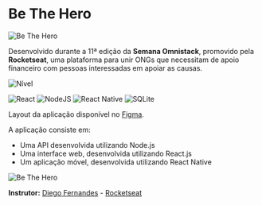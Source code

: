 # Be The Hero
![Be The Hero](https://github.com/lucasaol/be-the-hero/assets/39139201/96d9951a-41e5-487b-a705-d5c43eb36b81)

Desenvolvido durante a 11ª edição da **Semana Omnistack**, promovido pela **Rocketseat**, uma plataforma para unir ONGs que necessitam de apoio financeiro com pessoas interessadas em apoiar as causas.

![Nível](https://img.shields.io/badge/n%C3%ADvel-Intermediário-yellow?style=for-the-badge)

![React](https://img.shields.io/badge/react-%2320232a.svg?style=for-the-badge&logo=react&logoColor=%2361DAFB)
![NodeJS](https://img.shields.io/badge/node.js-6DA55F?style=for-the-badge&logo=node.js&logoColor=white)
![React Native](https://img.shields.io/badge/react_native-%2361DAFB.svg?style=for-the-badge&logo=react&logoColor=white)
![SQLite](https://img.shields.io/badge/sqlite-%2307405e.svg?style=for-the-badge&logo=sqlite&logoColor=white)


Layout da aplicação disponível no [Figma](https://www.figma.com/file/2C2yvw7jsCOGmaNUDftX9n/Be-The-Hero---OmniStack-11).

A aplicação consiste em:
- Uma API desenvolvida utilizando Node.js
- Uma interface web, desenvolvida utilizando React.js
- Um aplicação móvel, desenvolvida utilizando React Native

![Be The Hero](https://github.com/lucasaol/be-the-hero/assets/39139201/0118f29b-72f3-4757-b07e-be1bcc2b0cf3)


**Instrutor:** [Diego Fernandes](https://github.com/diego3g) - [Rocketseat](https://rocketseat.com.br/)
